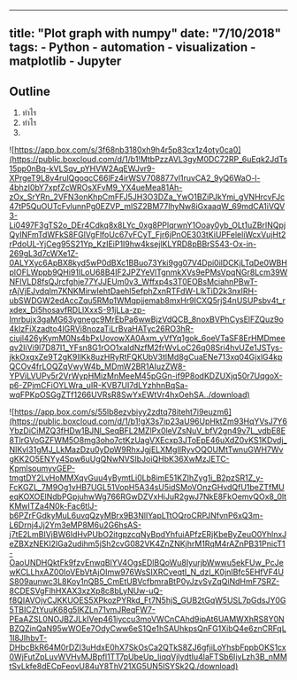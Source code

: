  ---
title: "Plot graph with numpy"
date: "7/10/2018"
tags:
    - Python
    - automation
    - visualization
    - matplotlib
    - Jupyter
 ---


## Outline
1. ทำไร
2. ทำไร
3. 

![https://app.box.com/s/3f68nb3180xh9h4r5p83cx1z4oty0ca0](https://public.boxcloud.com/d/1/b1!MtbPzzAVL3gyM0DC72RP_6uEqk2JdTs15pp0nBq-kVLSqv_pYHVW2AqEWJvr9-XPrgeT9L8v4rulQgoqcC66lFz4irWSV708877vl1ruvCA2_9yQ6WaO-l-4bhzI0bY7xpfZcWROsXFvM9_YX4ueMea81Ah-zOx_SrYRn_2VFN3onKhpCmFFJ5JH3O3DZa_YwO1BZiPJkYmi_gVNHrcvFJc47tP5QuOUTcFvlunnPg0EZVP_mlSZ2BM77lhyNw8iGxaaqW_69mdCA1iVQV3-Li0497F3gTS2o_DEr4Cdkq8x8LYc_0xg8PPlqrwnY1Ooay0yb_OLt1uZBrINQpjQyINFmTdWFkS8FGlVgFlfoUc67vFCyT_Fjr6jPnOE303tKiUPFeleliWcxVujHt2rPdoUL-YjCeg95S21Yp_KzIEiP1I9hw4ksejlKLYRD8pBBrS543-Ox-in-269gL3d7cWXe1Z-0ALYXyc6ApBX8kyd5wP0dBXc1BBuo73Yki9gg07V4Dpi0ilDCKjLTqDe0WBHplOFLWppb9QHi91ILoU68B4IF2JPZYeVlTgnmkXVs9ePMsVpqNGr8Lcm39WNFlVLD8fsQJrcfghje77YJJEUm0v3_Wffxp4s3T0EOBsMciahnPBwT-rAjVjEJvdqIm7KNKMirwIehtDaehl5efphZxnRTFdW-LlkTiD2k3nxIRH-ubSWDGW2edAccZqu5RMp1WMqpjjemab8mxHr9ICXQ5rjS4nUSUPsbv4t_rxdex_Di5hosavfRDLlXxxS-91jLLa-zp-Imrbujx3gaMG63ygnegc9MrEbPa6wwBjzVdQCB_8noxBVPhCysElFZQuz9o4kIzFiXzadto4IGRVi8nozaTiLrBvaHATyc26RO3hR-ciujl426yKymM0Ns4bPxUovowXA0Axm_yVfYq1gok_6oeVTaSF8ErHMDmeeqv2IiVi9l7D87I1_YFsn8G1rOO1xaIdNzfM2frWvLoC26q08Sri4hvUZe1JSTys-jkkOxgxZe9T2gK9IlKk8uzHRyRtFQKUbV3tlMd8gCuaENe713xq04GjxlG4kpQCOv4frLOQZqVwyW4b_MDmW2BR1AIuzZW8-YPViLVUPv5r2VrWypHMizMnMeeM45pGGn-if9P8odKDZUXjq50r7UqgoX-p6-ZPjmCFiOYLWra_uIR-KVB7UI7dLYzhhnBqSa-wqFPKpOSGgZTf1266UVRsR8SwYxEWtVr4hxOehSA../download)

![https://app.box.com/s/55lb8ezvbiyy2zdtq78iteht7i9euzm6](https://public.boxcloud.com/d/1/b1!gX3s7ip23aU96UpHktZm93HqYVsJ7Y6YbzDiCiMZQ3fHDw1BJNl_SeqBFL2MZlPx0leVZsNuV_bfV2gn49v7L_vdbE8E8TlrGVoGZFWM5O8mg3oho7ctKzUagVXEcxp3JToEpE46uXdZ0vKS1KDvdj_NIKvI31gMJ_LkMazDzu0yDpW9RhxJgjELXMgIIRyvOQOUMtTwnuGWH7WvgKK2O5ENYy4Spw6uUgQNwNVSIbJoiQHbK36XwMzJETC-KpmlsoumyvGEP-tmgtDY2LvHoMMXqvGuu4yBymtLi0Lb8imE51KZIhZyg1i_B2pzSR1Z_y-FcKGZL_7M9Og1vHB7UGL51VopH5A34sU5idSMoVOnzGHvdQfU1beZTfMUeqKOXOElNdbPGpjuhwWg766RGwDZVxHiJuR2gwJ7NkE8FkOemvQOx8_0ltKMwITZa4N0k-Fac6tlJ-b6PZrFGdkyMuL6uvqQzyMBrx9B3NlIYapLTtOQroCRPJNfvnP6xQ3m-L6Drnj4Jj2Ym3eMP8M6u2G6hsAS-j7tE2LmBIVjBW6IdHvPUbO2itgpzcqNyBpdYhfuiAPfzERjKbeByZeuO0YhlnxJeZBXzNEKI2lGa2udihm5jSh2cvG082VK4ZnZNKjhrM1RqM4rAZnPB31PnicT1-OaoUNDHQktFk9fzvEnwqBlYV4OgsEDlBQoWu8IyurjbWwwu5ekFUw_PcJewKCLLhxAZ00IoVEbVtAjOImw976WsSIXRCveqtI_N_dzl_K0jnIBfc5EHfVF4US809aunwc3L8Koy1nQB5_CmEtUBVcfbmraBtP0yJzvSyZqQiNdHmF7SRZ-8CDESVgFlhHXAX3xzXp8c8bLyNUw-uQ-f8QIAVOjvCJKKUOES5XPkozPYRkd_Ft7N5hjS_GUB2tGqW5USL7pGdsJY0G5TBICZtYuuK68g5IKZLn71vmJReqFW7-PEaAZSL0NOJBZJLkIVep461iyccu3moVWCnCAhd9ipAt6UAMWXhRS8Y0NBZQZinQaN95wWOEe7OdyCww6eS1Qe1hSAUhkpsQnFG1XibQ4e6znCRFqL1I8JIhbvT-DHbcBkR64M0rDZl3uHdxE0hX7SkOsCa2QTkS8ZJ6gfjiLoYhsbFppbOKS1cx0WjFutZpLuvWVHvMJBpfl1TT7pUbeUp_liqqVjlydtIu4laFTSb6IjvLzh3B_nMMtSvLkfe8dECpFeovU84uY8ThV21XG5UN5ISYSk2Q./download)
